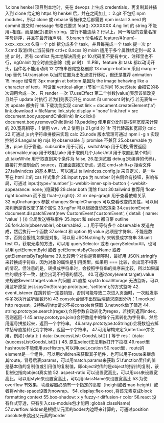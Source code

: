 1.clone henkel 项目到本地时，先在 devops 上生成 credentials，再复制其并插入到 clone 给定的 https 的 henkel 后，并在之间加上：
2.git 不包括 npm modules，所以 clone 或 rebase 等操作之后都需要 npm install
3.nerd 的 commit 提交时 message 有格式要求 feat(): XXXXXXX
4.ng lint 的 string 不能用+相连，而是通过`$`更新 string，空行不能连续 2 行以上，同一等级的变量名按字母排序，并且在最开始声明，
5.branch 命名格式 feature/#{num}-xxxx_xxx_xx 
6.将一个 pbi 拆分成多个 task，并且每完成一个 task 提一次 pr
7.cmd 取消/终止当前操作 crtl+c
8.scss 的 mixin 适用于多个属性绑定到一起 
9.提 pr 时，若有 conflict 先本地解决再提 pr 
10.代码里不要有中文，注释里也不行，ngOnInit 为空时直接删除（提 pr 时）
11.PBI，feature 和 task 都以动词开头，组件名不能用动词 
12.字符串首尾空格删除
13.margin-bottom 采用 margin-top 替代
14.transation 以当前位置为出发点进行移动，但还是推荐 animation
15.image 经常有 3px margin at bottom 是因为 the image behaving like a character of text。可设置 vertical-align; (节省一次时间
16.setState 会把它的多次调用合成一次，只 render 一次
17.useEffect 第二个参数[value]表示该值改变且处于 update 时执行
若为[]则表示只在 mount 和 unmount 时执行
若无表每一次 update 都执行 
18.下载功能实现
const link = document.createElement('a')
link.download = fileName
link.style.display = 'none'
link.href = src
document.body.appendChild(link)
link.click()
document.body.removeChild(link)
19.padding 使用百分比时是按照宽度来计算的 
20.宽高相等，1 使用 vw，vh,2 使用 js
21.grid 的 1fr 可代替高和宽部分 calc 
22.可通过 js 内字符串拼接来实现 calc
23.node 版本管理可通过 npm i -g n 实现控制
24.angular 的 rxjs 的 observable 与 promise 不兼容
25.observable 方法，pipe 用于管道，subscribe 用于订阅，switchMap 用于切换,需要返回 observable,map 用于映射,take 用于取前几个,takeUntil 用于取直到某个时间点,takeWhile 用于取直到某个条件为 false, 
26.在浏览器 debug(未编译的代码)，直接打开控制台的 source，在里面直接加断点，通过 cmd+shift+p 搜索文件
27.tailwindcss 的基本用法，可以通过 tailwindcss.config.js 来自定义，是一种写在 html 上的 css 样式集合
28.input type 为 number 时右侧会有按钮，影响布局，可通过 input[type='number']::-webkit-inner-spin-button {
-webkit-appearance: none;
}隐藏掉
29.clear:both 清除 float
30.tailwind 推荐用 float-right:boolean 而不是 float-{{right}}.
31.nx dep-gragh 用于查看依赖关系
32.ngOnchanges 参数 changes:SimpleChanges 可以查看改变的属性，可以用来判断是否改变了某个属性
33.ngFor 可以根据值动态渲染
34.customEvent
document.dispatchEvent(new CustomEvent('customEvent', { detail: { name: 'value' } }))
全局发送特殊事件
35.input 和 select 都自带 outline
36.forkJoin(observable1, observable2, ...) 用于等待多个 observable 发送完成，然后执行一个函数
37.select 和 option 的 value 必须是字符串，不能是数字，否则会报错,如果是对象，可以用 JSON.stringify 来转换成字符串
38.unit test 中，获取元素的方法，可以用 querySelector 或者 querySelectorAll，也可以用 getElementById 或者 getElementsByClassName 或者 getElementsByTagName 39.比较两个对象是否相等时，最好用 JSON.stringify 来转换成字符串，因为对象的属性是引用类型，如果用 === 比较，会出现不相等的情况。但注意的是，转换成字符串时，会按照字符串的排序来比较，所以如果属性的顺序不一致，就会出现不相等的情况。 
40.可通过$any($event.target).value 来规避$event.target.value 的问题 
41.直接 spyOn localStorage 无法监听，可以用监听原型 jest.spyOn(Storage.prototype, 'setItem');的方式监听 
42. eventListener 在跳转前一定要销毁，否则可能导致二次进入页面时，一次触发事件多次执行监听函数(5h) 
43.console台里不出现后端请求原因分析：1.mocked http request。2特殊的http请求不被console台获取 3.network做了筛选
44. string.prototype.search(regex);会将参数自动转化为regex，若找到返回index，否则返回-1
45.array.prototype.join()会将数组中的每个元素转化为字符串，然后用逗号拼接起来，返回一个字符串。
46.array.prototype.toString()会将数组去掉中括号直接转化为字符串，返回一个字符串。
47.可用解构来定义interface并使用，例如{ data }: { data: {successList: GoodsList[]} } 等于 res：{data:{successList:GoodsList[]} }
48. 原生select无法用js打开下拉框
49.react里hashroute不能使用useHistory,可以用useLocation
50.react里，route的element是一个组件，可以用children来获取其子组件，也可以用子route来继承其route，冒号后表params，可以用match.params来获取
51.function里传的值是基本值的复制值或引用值的复制值，即object时传的是object的指针的复制，该复制也指向object真实值
52. aspect-ratio 可以设置宽高比，可以用css来设置宽高比，可以用style来设置宽高比，可以用className来设置宽高比
53.为使 overflow 有效果，块级容器必须有一个指定的高度（height或者max-height）或者将white-space设置为nowrap。
54. display:flex-root ,将该元素变成block formatting context
55.box-shadow: x y fuzzy-r diffusion-r color
56.react 没有样式穿透，只有引入css-module包才能用 :global(.className)
57.overflow:hidden是根据父元素的boder内边距来计算的，可通过position absolute来跳出父元素的border